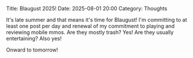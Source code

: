 Title: Blaugust 2025!
Date: 2025-08-01 20:00
Category: Thoughts

It's late summer and that means it's time for Blaugust! I'm committing to at least one post per day and renewal of my commitment to playing and reviewing mobile mmos. Are they mostly trash? Yes! Are they usually entertaining? Also yes! 

Onward to tomorrow!
